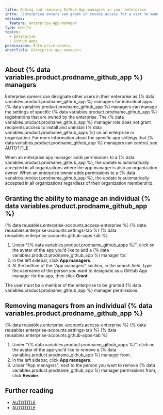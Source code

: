 ```yaml
---
title: Adding and removing GitHub App managers in your enterprise
intro: 'Enterprise owners can grant or revoke access for a user to manage individual {% data variables.product.prodname_github_apps %} owned by the enterprise.'
versions:
  feature: enterprise-app-manager
type: how_to
topics:
  - Enterprise
  - GitHub Apps
permissions: Enterprise owners.
shortTitle: Enterprise App managers
---
```


## About {% data variables.product.prodname_github_app %} managers

Enterprise owners can designate other users in their enterprise as {% data variables.product.prodname_github_app %} managers for individual apps. {% data variables.product.prodname_github_app %} managers can manage the settings of specific {% data variables.product.prodname_github_app %} registrations that are owned by the enterprise. The {% data variables.product.prodname_github_app %} manager role does not grant recipients access to install and uninstall {% data variables.product.prodname_github_apps %} on an enterprise or organization. For more information about the specific app settings that {% data variables.product.prodname_github_app %} managers can control, see [AUTOTITLE](/apps/maintaining-github-apps/modifying-a-github-app).

When an enterprise app manager adds permissions to a {% data variables.product.prodname_github_app %}, the update is automatically accepted in all organizations where the app manager is also an organization owner. When an enterprise owner adds permissions to a {% data variables.product.prodname_github_app %}, the update is automatically accepted in all organizations regardless of their organization membership.

## Granting the ability to manage an individual {% data variables.product.prodname_github_app %}

{% data reusables.enterprise-accounts.access-enterprise %}
{% data reusables.enterprise-accounts.settings-tab %}
{% data reusables.enterprise-accounts.github-apps-tab %}

1. Under "{% data variables.product.prodname_github_apps %}", click on the avatar of the app you'd like to add a {% data variables.product.prodname_github_app %} manager for.
1. In the left sidebar, click **App managers**.
1. At the bottom of the "App managers" section, in the search field, type the username of the person you want to designate as a GitHub App manager for the app, then click **Grant**.

The user must be a member of the enterprise to be granted {% data variables.product.prodname_github_app %} manager permissions.

## Removing managers from an individual {% data variables.product.prodname_github_app %}

{% data reusables.enterprise-accounts.access-enterprise %}
{% data reusables.enterprise-accounts.settings-tab %}
{% data reusables.enterprise-accounts.github-apps-tab %}

1. Under "{% data variables.product.prodname_github_apps %}", click on the avatar of the app you'd like to remove a {% data variables.product.prodname_github_app %} manager from.
1. In the left sidebar, click **App managers**.
1. Under "App managers", next to the person you want to remove {% data variables.product.prodname_github_app %} manager permissions from, click **Revoke**.

## Further reading

* [AUTOTITLE](/admin/managing-your-enterprise-account/creating-github-apps-for-your-enterprise)
* [AUTOTITLE](/apps/maintaining-github-apps/about-github-app-managers)
